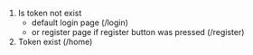1) Is token not exist
    - default login page (/login)
    - or register page if register button was pressed (/register)
2) Token exist (/home) 